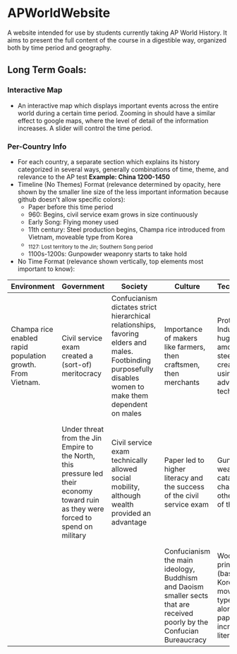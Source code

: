 # APWorldWebsite
A website intended for use by students currently taking AP World History. It aims to present the full content of the course in a digestible way, organized both by time period and geography.

## Long Term Goals:

### Interactive Map
- An interactive map which displays important events across the entire world during a certain time period. Zooming in should have a similar effect to google maps, where the level of detail of the information increases. A slider will control the time period.
### Per-Country Info
- For each country, a separate section which explains its history categorized in several ways, generally combinations of time, theme, and relevance to the AP test
**Example: China 1200-1450**
- Timeline (No Themes) Format (relevance determined by opacity, here shown by the smaller line size of the less important information because github doesn't allow specific colors):
  - Paper before this time period
  - 960: Begins, civil service exam grows in size continuously
  - Early Song: Flying money used
  - 11th century: Steel production begins, Champa rice introduced from Vietnam, moveable type from Korea
  - <sub>1127: Lost territory to the Jin; Southern Song period</sub>
  - 1100s-1200s: Gunpowder weaponry starts to take hold
- No Time Format (relevance shown vertically, top elements most important to know):
<table class="tg"><thead>
  <tr>
    <th class="tg-0pky">Environment</th>
    <th class="tg-0pky">Government</th>
    <th class="tg-0pky">Society</th>
    <th class="tg-0pky">Culture</th>
    <th class="tg-0pky">Technology</th>
    <th class="tg-0pky">Economy</th>
  </tr></thead>
<tbody>
  <tr>
    <td class="tg-0pky">Champa rice enabled rapid population growth. From Vietnam.</td>
    <td class="tg-0pky">Civil service exam created a (sort-of) meritocracy</td>
    <td class="tg-0pky">Confucianism dictates strict hierarchical relationships, favoring elders and males. Footbinding purposefully disables women to make them dependent on males</td>
    <td class="tg-0pky">Importance of makers like farmers, then craftsmen, then merchants</td>
    <td class="tg-0pky">Proto-Industrial, huge amount of steel created using advanced techniques</td>
    <td class="tg-0pky">Exported highly valuable goods such as porcelain and silk. Most-wanted products in many places</td>
  </tr>
  <tr>
    <td class="tg-0pky"></td>
    <td class="tg-0pky">Under threat from the Jin Empire to the North, this pressure led their economy toward ruin as they were forced to spend on military</td>
    <td class="tg-0pky">Civil service exam technically allowed social mobility, although wealth provided an advantage</td>
    <td class="tg-0pky">Paper led to higher literacy and the success of the civil service exam</td>
    <td class="tg-0pky">Gunpowder weaponry, catalyst for changes in other parts of the world</td>
    <td class="tg-0pky">Somewhat open to trade, generally less interested in other nation's goods because theirs were higher quality</td>
  </tr>
  <tr>
    <td class="tg-0pky"></td>
    <td class="tg-0pky"></td>
    <td class="tg-0pky"></td>
    <td class="tg-0pky">Confucianism the main ideology, Buddhism and Daoism smaller sects that are received <br>poorly by the Confucian Bureaucracy</td>
    <td class="tg-0pky">Woodblock printing (based on Korean moveable type) alongside paper increased literacy</td>
    <td class="tg-0pky">Flying money, beginning of transition away from barter economy</td>
  </tr>
</tbody></table>